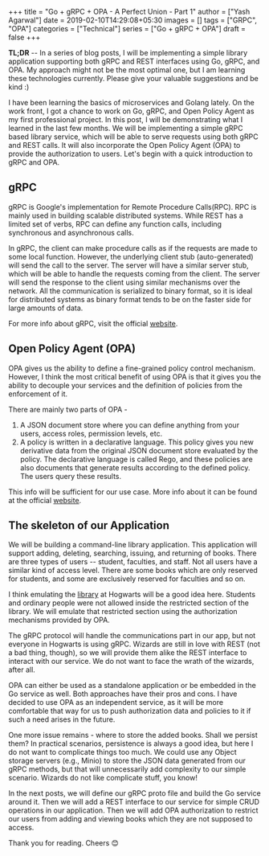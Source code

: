 +++
title = "Go + gRPC + OPA - A Perfect Union - Part 1"
author = ["Yash Agarwal"]
date = 2019-02-10T14:29:08+05:30
images = []
tags = ["GRPC", "OPA"]
categories = ["Technical"]
series = ["Go + gRPC + OPA"]
draft = false
+++

**TL;DR** -- In a series of blog posts, I will be implementing a simple library application supporting both gRPC and REST interfaces using Go, gRPC, and
OPA. My approach might not be the most optimal one, but I am learning these technologies currently. Please give your
valuable suggestions and be kind :)


I have been learning the basics of microservices and Golang lately. On the work front, I got a chance to work on Go, gRPC, and Open
Policy Agent as my first professional project. In this post, I will be demonstrating what I learned in the last few months.
We will be implementing a simple gRPC based library service, which will be able to serve
requests using both gRPC and REST calls. It will also incorporate the Open Policy Agent (OPA) to provide the authorization
to users. Let's begin with a quick introduction to gRPC and OPA.

## gRPC

gRPC is Google's implementation for Remote Procedure Calls(RPC). RPC is mainly used in building scalable distributed systems. While REST has a limited set of verbs, RPC can define any function calls, including synchronous and asynchronous calls.

In gRPC, the client can make procedure calls as if the requests are made to some local function. However, the underlying client
stub (auto-generated) will send the call to the server. The server will have a similar server stub, which will be able to
handle the requests coming from the client. The server will send the response to the client using similar mechanisms
over the network. All the communication is serialized to binary format, so it is ideal for distributed systems as binary format
tends to be on the faster side for large amounts of data.

For more info about gRPC, visit the official [website](https://grpc.io/).

## Open Policy Agent (OPA)

OPA gives us the ability to define a fine-grained policy control mechanism. However, I think the most critical benefit of
using OPA is that it gives you the ability to decouple your services and the definition of policies from the enforcement
of it.

There are mainly two parts of OPA - 

1. A JSON document store where you can define anything from your users, access roles,
permission levels, etc.
2. A policy is written in a declarative language. This policy gives you new derivative data from the original JSON document store evaluated by the policy. The declarative language is called Rego, and these policies are also documents that generate results according to the defined policy. The users query these results.

This info will be sufficient for our use case. More info about it can be found at the official
[website](https://www.openpolicyagent.org/).

## The skeleton of our Application

We will be building a command-line library application. This application will support adding, deleting, searching, issuing, and returning of
books. There are three types of users -- student, faculties, and staff. Not all users have a similar kind of access level. There are some books which are only reserved for students, and some are exclusively reserved for faculties and so on.

I think emulating the [library](https://harrypotter.fandom.com/wiki/Hogwarts_Library) at Hogwarts will be a good idea here. Students and ordinary people were not allowed inside
the restricted section of the library. We will emulate that restricted section using the authorization mechanisms
provided by OPA.

The gRPC protocol will handle the communications part in our app, but not everyone in Hogwarts is using gRPC. Wizards
are still in love with REST (not a bad thing, though), so we will provide them alike the REST interface to interact
with our service. We do not want to face the wrath of the wizards, after all.

OPA can either be used as a standalone application or be embedded in the Go service as well. Both approaches have
their pros and cons. I have decided to use OPA as an independent service, as it will be more comfortable that way for us to push
authorization data and policies to it if such a need arises in the future.

One more issue remains - where to store the added books. Shall we persist them? In practical scenarios, persistence is
always a good idea, but here I do not want to complicate things too much. We could use any Object storage servers (e.g., Minio) to
store the JSON data generated from our gRPC methods, but that will unnecessarily add complexity to our simple scenario.
Wizards do not like complicate stuff, you know!

In the next posts, we will define our gRPC proto file and build the Go service around it. Then we will add a REST
interface to our service for simple CRUD operations in our application. Then we will add OPA authorization to restrict
our users from adding and viewing books which they are not supposed to access.

Thank you for reading. Cheers 😊